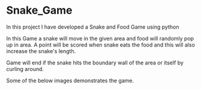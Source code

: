 # Snake_Game
In this project I have developed a Snake and Food Game using python 

In this Game a snake will move in the given area and food will randomly pop up in area. A point will be scored when snake eats the food and this will also increase the snake's length.

Game will end if the snake hits the boundary wall of the area or itself by curling around.

Some of the below images  demonstrates the game.


